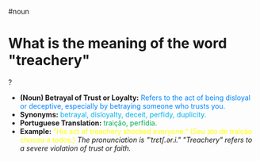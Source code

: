 #noun

# What is the meaning of the word "treachery"
?
* **(Noun) Betrayal of Trust or Loyalty:** <span style="color:rgb(0, 132, 255)">Refers to the act of being disloyal or deceptive, especially by betraying someone who trusts you.</span>
* **Synonyms:** <span style="color:rgb(0, 176, 240)">betrayal, disloyalty, deceit, perfidy, duplicity.</span>
* **Portuguese Translation:** <span style="color:rgb(0, 176, 80)">traição, perfídia.</span>
* **Example:** <span style="color:rgb(255, 255, 0)">"His act of treachery shocked everyone." (Seu ato de traição chocou a todos.)</span>
*The pronunciation is "ˈtrɛtʃ.ər.i." "Treachery" refers to a severe violation of trust or faith.*
<!--SR:!2025-06-12,3,250-->
